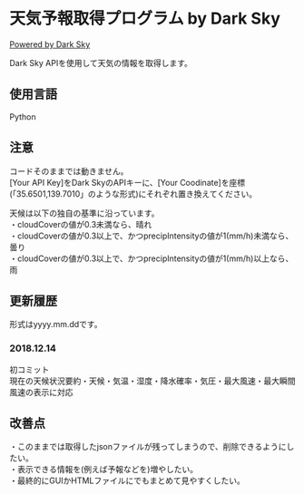 # 天気予報取得プログラム by Dark Sky

[Powered by Dark Sky](https://darksky.net/poweredby/)  

Dark Sky APIを使用して天気の情報を取得します。

## 使用言語

Python

## 注意

コードそのままでは動きません。  
[Your API Key]をDark SkyのAPIキーに、[Your Coodinate]を座標(「35.6501,139.7010」のような形式)にそれぞれ置き換えてください。  
  
天候は以下の独自の基準に沿っています。  
・cloudCoverの値が0.3未満なら、晴れ  
・cloudCoverの値が0.3以上で、かつprecipIntensityの値が1(mm/h)未満なら、曇り  
・cloudCoverの値が0.3以上で、かつprecipIntensityの値が1(mm/h)以上なら、雨

## 更新履歴

形式はyyyy.mm.ddです。

### 2018.12.14

初コミット  
現在の天候状況要約・天候・気温・湿度・降水確率・気圧・最大風速・最大瞬間風速の表示に対応

## 改善点

・このままでは取得したjsonファイルが残ってしまうので、削除できるようにしたい。  
・表示できる情報を(例えば予報などを)増やしたい。  
・最終的にGUIかHTMLファイルにでもまとめて見やすくしたい。
